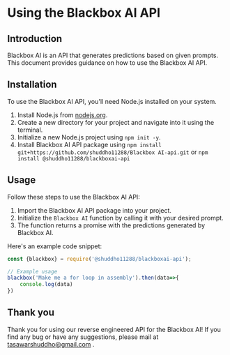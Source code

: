 # Using the Blackbox AI API

## Introduction
Blackbox AI is an API that generates predictions based on given prompts. This document provides guidance on how to use the Blackbox AI API.

## Installation
To use the Blackbox AI API, you'll need Node.js installed on your system.

1. Install Node.js from [nodejs.org](https://nodejs.org/).
2. Create a new directory for your project and navigate into it using the terminal.
3. Initialize a new Node.js project using `npm init -y`.
4. Install Blackbox AI API package using `npm install git+https://github.com/shuddho11288/Blackbox AI-api.git` or `npm install @shuddho11288/blackboxai-api`

## Usage
Follow these steps to use the Blackbox AI API:

1. Import the Blackbox AI API package into your project.
2. Initialize the `Blackbox AI` function by calling it with your desired prompt.
3. The function returns a promise with the predictions generated by Blackbox AI.

Here's an example code snippet:

```javascript
const {blackbox} = require('@shuddho11288/blackboxai-api');

// Example usage
blackbox('Make me a for loop in assembly').then(data=>{
    console.log(data)
})
```

## Thank you
Thank you for using our reverse engineered API for the Blackbox AI! If you find any bug or have any suggestions, please mail at tasawarshuddho@gmail.com .